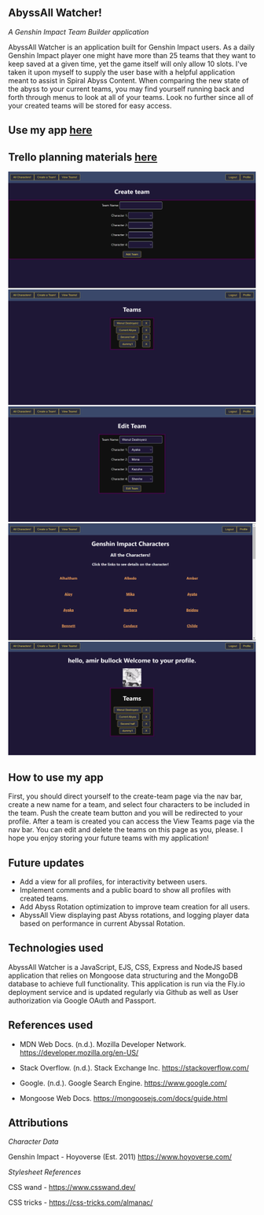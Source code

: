 ## AbyssAll Watcher!
_A Genshin Impact Team Builder application_

AbyssAll Watcher is an application built for Genshin Impact users. As a daily Genshin Impact player one might have more than 25 teams that they want to keep saved at a given time, yet the game itself will only allow 10 slots. I've taken it upon myself to supply the user base with a helpful application meant to assist in Spiral Abyss Content. When comparing the new state of the abyss to your current teams, you may find yourself running back and forth through menus to look at all of your teams. Look no further since all of your created teams will be stored for easy access.

## Use my app [here](https://abyssall-watcher.fly.dev/)
## Trello planning materials [here](https://trello.com/b/Trwo7Dvd/abyssall-watcher-crud-unit-2-project)
![Alt text](/public/createteam.png)
![Alt text](/public/allteams.png)
![Alt text](/public/editteam.png)
![Alt text](/public/characters.png)
![Alt text](/public/profile.png)

## How to use my app
First, you should direct yourself to the create-team page via the nav bar, create a new name for a team, and select four characters to be included in the team. Push the create team button and you will be redirected to your profile. After a team is created you can access the View Teams page via the nav bar. You can edit and delete the teams on this page as you, please. I hope you enjoy storing your future teams with my application!

## Future updates

- Add a view for all profiles, for interactivity between users.
- Implement comments and a public board to show all profiles with created teams.
- Add Abyss Rotation optimization to improve team creation for all users.
- AbyssAll View displaying past Abyss rotations, and logging player data based on performance in current Abyssal Rotation.

## Technologies used

AbyssAll Watcher is a JavaScript, EJS, CSS, Express and NodeJS based application that relies on Mongoose data structuring and the MongoDB database to achieve full functionality. This application is run via the Fly.io deployment service and is updated regularly via Github as well as User authorization via Google OAuth and Passport.

## References used

- MDN Web Docs. (n.d.). Mozilla Developer Network. https://developer.mozilla.org/en-US/

- Stack Overflow. (n.d.). Stack Exchange Inc. https://stackoverflow.com/

- Google. (n.d.). Google Search Engine. https://www.google.com/

- Mongoose Web Docs.  https://mongoosejs.com/docs/guide.html

## Attributions

_Character Data_

Genshin Impact - Hoyoverse (Est. 2011) https://www.hoyoverse.com/

_Stylesheet References_

CSS wand - https://www.csswand.dev/

CSS tricks - https://css-tricks.com/almanac/
